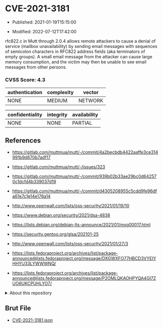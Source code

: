 # CVE-2021-3181

- Published: 2021-01-19T15:15:00

- Modified: 2022-07-12T17:42:00

rfc822.c in Mutt through 2.0.4 allows remote attackers to cause a denial of service (mailbox unavailability) by sending email messages with sequences of semicolon characters in RFC822 address fields (aka terminators of empty groups). A small email message from the attacker can cause large memory consumption, and the victim may then be unable to see email messages from other persons.

### CVSS Score: **4.3**

| authentication | complexity | vector |
| --- | --- | --- |
| NONE | MEDIUM | NETWORK |

| confidentiality | integrity | availability |
| --- | --- | --- |
| NONE | NONE | PARTIAL |

## References

* https://gitlab.com/muttmua/mutt/-/commit/4a2becbdb4422aaffe3ce314991b9d670b7adf17

* https://gitlab.com/muttmua/mutt/-/issues/323

* https://gitlab.com/muttmua/mutt/-/commit/939b02b33ae29bc0d642570c1dcfd4b339037d19

* https://gitlab.com/muttmua/mutt/-/commit/d4305208955c5cdd9fe96dfa61e7c1e14e176a14

* http://www.openwall.com/lists/oss-security/2021/01/19/10

* https://www.debian.org/security/2021/dsa-4838

* https://lists.debian.org/debian-lts-announce/2021/01/msg00017.html

* https://security.gentoo.org/glsa/202101-25

* http://www.openwall.com/lists/oss-security/2021/01/27/3

* https://lists.fedoraproject.org/archives/list/package-announce@lists.fedoraproject.org/message/DXGWXFO77HBCD3VYEIYHHYU33LYWWWNQ/

* https://lists.fedoraproject.org/archives/list/package-announce@lists.fedoraproject.org/message/P2OMLQKAOHPYQA4GI7ZUO6UKCPUHLYO7/

<details>
<summary>About this repository</summary> 

  This repository is part of the project [Live Hack CVE](https://github.com/Live-Hack-CVE). Main website can be found [www.live-hack.org](https://www.live-hack.org) 
  
  Made by [Sn0wAlice](https://github.com/Sn0wAlice) for the people that care about security and need to have a feed of the latest CVEs. Hope you enjoy it, don't forget to star the repo and follow me on [Twitter](https://twitter.com/Sn0wAlice) and [Github](https://github.com/Sn0wAlice). And that is my [personnal website](https://www.alice-snow.me/)

  - [Home Page](https://github.com/Live-Hack-CVE)
  - [Framework](https://github.com/Live-Hack-CVE/cve-framework)
  - [CVE database](https://github.com/Live-Hack-CVE/full_database)
  - [Changelog](https://github.com/Live-Hack-CVE/Changelog)
</details>

## Brut File

* [CVE-2021-3181.json](https://raw.githubusercontent.com/Live-Hack-CVE/full_database/main/cves/2021/CVE-2021-3181.json)

